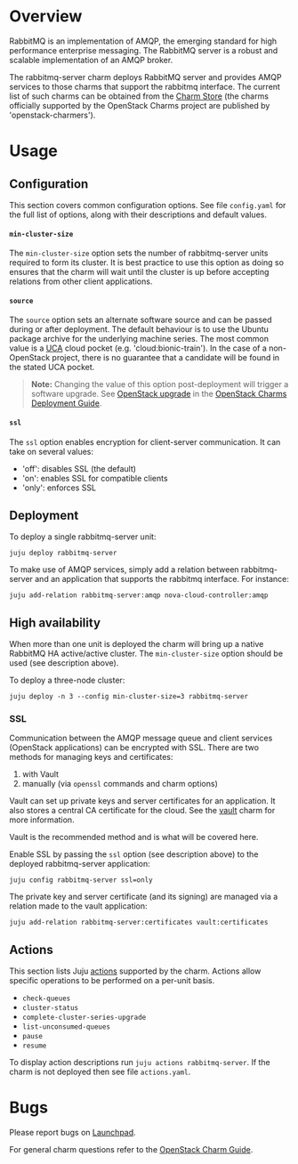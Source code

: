 # Overview

RabbitMQ is an implementation of AMQP, the emerging standard for high
performance enterprise messaging. The RabbitMQ server is a robust and scalable
implementation of an AMQP broker.

The rabbitmq-server charm deploys RabbitMQ server and provides AMQP services to
those charms that support the rabbitmq interface. The current list of such
charms can be obtained from the [Charm Store][charms-requires-rabbitmq] (the
charms officially supported by the OpenStack Charms project are published by
'openstack-charmers').

# Usage

## Configuration

This section covers common configuration options. See file `config.yaml` for
the full list of options, along with their descriptions and default values.

#### `min-cluster-size`

The `min-cluster-size` option sets the number of rabbitmq-server units required
to form its cluster. It is best practice to use this option as doing so ensures
that the charm will wait until the cluster is up before accepting relations
from other client applications.

#### `source`

The `source` option sets an alternate software source and can be passed during
or after deployment. The default behaviour is to use the Ubuntu package archive
for the underlying machine series. The most common value is a [UCA][uca] cloud
pocket (e.g. 'cloud:bionic-train'). In the case of a non-OpenStack project,
there is no guarantee that a candidate will be found in the stated UCA pocket.

> **Note:** Changing the value of this option post-deployment will trigger a
  software upgrade. See [OpenStack upgrade][cdg-upgrade-openstack] in the
  [OpenStack Charms Deployment Guide][cdg].

#### `ssl`

The `ssl` option enables encryption for client-server communication. It can
take on several values:

* 'off': disables SSL (the default)
* 'on': enables SSL for compatible clients
* 'only': enforces SSL

## Deployment

To deploy a single rabbitmq-server unit:

    juju deploy rabbitmq-server

To make use of AMQP services, simply add a relation between rabbitmq-server and
an application that supports the rabbitmq interface. For instance:

    juju add-relation rabbitmq-server:amqp nova-cloud-controller:amqp

## High availability

When more than one unit is deployed the charm will bring up a native RabbitMQ
HA active/active cluster. The ``min-cluster-size`` option should be used (see
description above).

To deploy a three-node cluster:

    juju deploy -n 3 --config min-cluster-size=3 rabbitmq-server

### SSL

Communication between the AMQP message queue and client services (OpenStack
applications) can be encrypted with SSL. There are two methods for managing
keys and certificates:

1. with Vault
1. manually (via `openssl` commands and charm options)

Vault can set up private keys and server certificates for an application. It
also stores a central CA certificate for the cloud. See the
[vault][vault-charm] charm for more information.

Vault is the recommended method and is what will be covered here.

Enable SSL by passing the `ssl` option (see description above) to the deployed
rabbitmq-server application:

    juju config rabbitmq-server ssl=only

The private key and server certificate (and its signing) are managed via a
relation made to the vault application:

    juju add-relation rabbitmq-server:certificates vault:certificates

## Actions

This section lists Juju [actions][juju-docs-actions] supported by the charm.
Actions allow specific operations to be performed on a per-unit basis.

* `check-queues`
* `cluster-status`
* `complete-cluster-series-upgrade`
* `list-unconsumed-queues`
* `pause`
* `resume`

To display action descriptions run `juju actions rabbitmq-server`. If the charm
is not deployed then see file ``actions.yaml``.

# Bugs

Please report bugs on [Launchpad][lp-bugs-charm-rabbitmq-server].

For general charm questions refer to the [OpenStack Charm Guide][cg].

<!-- LINKS -->

[cg]: https://docs.openstack.org/charm-guide
[cdg]: https://docs.openstack.org/project-deploy-guide/charm-deployment-guide
[cdg-upgrade-openstack]: https://docs.openstack.org/project-deploy-guide/charm-deployment-guide/latest/upgrade-openstack.html
[lp-bugs-charm-rabbitmq-server]: https://bugs.launchpad.net/charm-rabbitmq-server/+filebug
[juju-docs-actions]: https://jaas.ai/docs/actions
[charms-requires-rabbitmq]: https://jaas.ai/search?requires=rabbitmq
[vault-charm]: https://jaas.ai/vault
[uca]: https://wiki.ubuntu.com/OpenStack/CloudArchive
